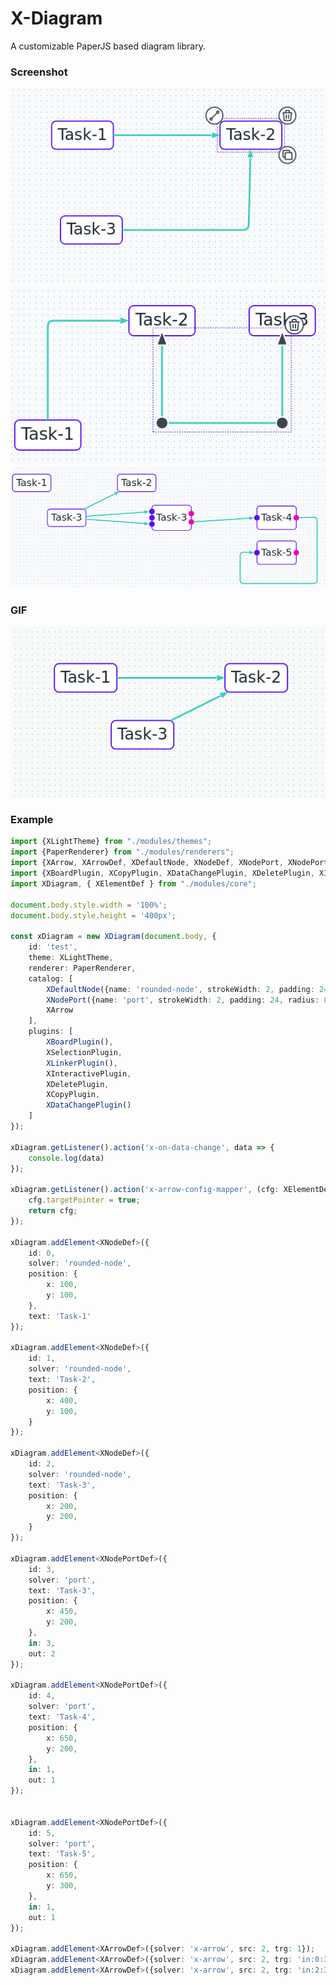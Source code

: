 # X-Diagram

A customizable PaperJS based diagram library.

### Screenshot

![alt text](https://github.com/joacovela16/xdiagram/raw/master/screenshot/screenshot-1.png)
![alt text](https://github.com/joacovela16/xdiagram/raw/master/screenshot/screenshot-2.png)
![alt text](https://github.com/joacovela16/xdiagram/raw/master/screenshot/screenshot-3.png)
### GIF
![alt text](https://github.com/joacovela16/xdiagram/raw/master/screenshot/video.gif)


### Example
```typescript
import {XLightTheme} from "./modules/themes";
import {PaperRenderer} from "./modules/renderers";
import {XArrow, XArrowDef, XDefaultNode, XNodeDef, XNodePort, XNodePortDef} from "./modules/components";
import {XBoardPlugin, XCopyPlugin, XDataChangePlugin, XDeletePlugin, XInteractivePlugin, XLinkerPlugin, XSelectionPlugin} from "./modules/plugins";
import XDiagram, { XElementDef } from "./modules/core";

document.body.style.width = '100%';
document.body.style.height = '400px';

const xDiagram = new XDiagram(document.body, {
    id: 'test',
    theme: XLightTheme,
    renderer: PaperRenderer,
    catalog: [
        XDefaultNode({name: 'rounded-node', strokeWidth: 2, padding: 24, radius: 8}),
        XNodePort({name: 'port', strokeWidth: 2, padding: 24, radius: 8}),
        XArrow
    ],
    plugins: [
        XBoardPlugin(),
        XSelectionPlugin,
        XLinkerPlugin(),
        XInteractivePlugin,
        XDeletePlugin,
        XCopyPlugin,
        XDataChangePlugin()
    ]
});

xDiagram.getListener().action('x-on-data-change', data => {
    console.log(data)
});

xDiagram.getListener().action('x-arrow-config-mapper', (cfg: XElementDef) => {
    cfg.targetPointer = true;
    return cfg;
});

xDiagram.addElement<XNodeDef>({
    id: 0,
    solver: 'rounded-node',
    position: {
        x: 100,
        y: 100,
    },
    text: 'Task-1'
});

xDiagram.addElement<XNodeDef>({
    id: 1,
    solver: 'rounded-node',
    text: 'Task-2',
    position: {
        x: 400,
        y: 100,
    }
});

xDiagram.addElement<XNodeDef>({
    id: 2,
    solver: 'rounded-node',
    text: 'Task-3',
    position: {
        x: 200,
        y: 200,
    }
});

xDiagram.addElement<XNodePortDef>({
    id: 3,
    solver: 'port',
    text: 'Task-3',
    position: {
        x: 450,
        y: 200,
    },
    in: 3,
    out: 2
});

xDiagram.addElement<XNodePortDef>({
    id: 4,
    solver: 'port',
    text: 'Task-4',
    position: {
        x: 650,
        y: 200,
    },
    in: 1,
    out: 1
});


xDiagram.addElement<XNodePortDef>({
    id: 5,
    solver: 'port',
    text: 'Task-5',
    position: {
        x: 650,
        y: 300,
    },
    in: 1,
    out: 1
});

xDiagram.addElement<XArrowDef>({solver: 'x-arrow', src: 2, trg: 1});
xDiagram.addElement<XArrowDef>({solver: 'x-arrow', src: 2, trg: 'in:0:3'});
xDiagram.addElement<XArrowDef>({solver: 'x-arrow', src: 2, trg: 'in:2:3'});
```